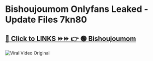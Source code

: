 
 # Bishoujoumom Onlyfans Leaked - Update Files 7kn80

## <h2><a href="https://clipsfans.com/Bishoujoumom&ref=git">🔗 Click to LINKS ⏩⏩ 👉 🟢 Bishoujoumom </a></h2>

<a href="https://clipsfans.com/Bishoujoumom&ref=git" rel="nofollow" data-target="animated-image.originalLink"><img src="https://i.ibb.co.com/xMMVF88/686577567.gif" alt="Viral Video Original" style="max-width: 100%; display: inline-block;" data-target="animated-image.originalImage"></a>

